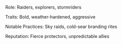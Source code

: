 Role: Raiders, explorers, stormriders

Traits: Bold, weather-hardened, aggressive

Notable Practices: Sky raids, cold-sear branding rites

Reputation: Fierce protectors, unpredictable allies
